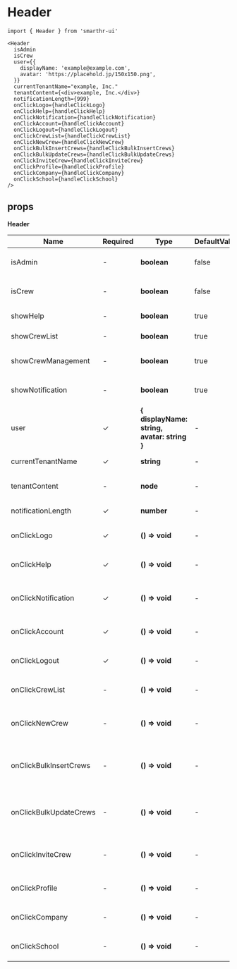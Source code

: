 # Header

```tsx
import { Header } from 'smarthr-ui'
```

```tsx
<Header
  isAdmin
  isCrew
  user={{
    displayName: 'example@example.com',
    avatar: 'https://placehold.jp/150x150.png',
  }}
  currentTenantName="example, Inc."
  tenantContent={<div>example, Inc.</div>}
  notificationLength={999}
  onClickLogo={handleClickLogo}
  onClickHelp={handleClickHelp}
  onClickNotification={handleClickNotification}
  onClickAccount={handleClickAccount}
  onClickLogout={handleClickLogout}
  onClickCrewList={handleClickCrewList}
  onClickNewCrew={handleClickNewCrew}
  onClickBulkInsertCrews={handleClickBulkInsertCrews}
  onClickBulkUpdateCrews={handleClickBulkUpdateCrews}
  onClickInviteCrew={handleClickInviteCrew}
  onClickProfile={handleClickProfile}
  onClickCompany={handleClickCompany}
  onClickSchool={handleClickSchool}
/>
```

## props

**Header**

| Name                   | Required | Type                                            | DefaultValue | Description                                 |
| ---------------------- | -------- | ----------------------------------------------- | ------------ | ------------------------------------------- |
| isAdmin                | -        | **boolean**                                     | false        | Whether viewer is admin.                    |
| isCrew                 | -        | **boolean**                                     | false        | Whether viewer is crew.                     |
| showHelp               | -        | **boolean**                                     | true         | Show help button.                           |
| showCrewList           | -        | **boolean**                                     | true         | Show crew list button.                      |
| showCrewManagement     | -        | **boolean**                                     | true         | Show crew management dropdown.              |
| showNotification       | -        | **boolean**                                     | true         | Show notification counter.                  |
| user                   | ✓        | **{ displayName: string,<br> avatar: string }** | -            | Viewer's user information.                  |
| currentTenantName      | ✓        | **string**                                      | -            | Current tenant name.                        |
| tenantContent          | -        | **node**                                        | -            | The content of tenant name area.            |
| notificationLength     | ✓        | **number**                                      | -            | Number of notifications.                    |
| onClickLogo            | ✓        | **() => void**                                  | -            | Fires when the logo clicked.                |
| onClickHelp            | ✓        | **() => void**                                  | -            | Fires when the help clicked.                |
| onClickNotification    | ✓        | **() => void**                                  | -            | Fires when the notifications clicked.       |
| onClickAccount         | ✓        | **() => void**                                  | -            | Fires when the account clicked.             |
| onClickLogout          | ✓        | **() => void**                                  | -            | Fires when the logout clicked.              |
| onClickCrewList        | -        | **() => void**                                  | -            | Fires when the [crew list] clicked.         |
| onClickNewCrew         | -        | **() => void**                                  | -            | Fires when the [new crew] clicked.          |
| onClickBulkInsertCrews | -        | **() => void**                                  | -            | Fires when the [bulk insert crews] clicked. |
| onClickBulkUpdateCrews | -        | **() => void**                                  | -            | Fires when the [bulk update crews] clicked. |
| onClickInviteCrew      | -        | **() => void**                                  | -            | Fires when the [invite crew] clicked.       |
| onClickProfile         | -        | **() => void**                                  | -            | Fires when the profile clicked.             |
| onClickCompany         | -        | **() => void**                                  | -            | Fires when the company clicked.             |
| onClickSchool          | -        | **() => void**                                  | -            | Fires when the school clicked.              |
